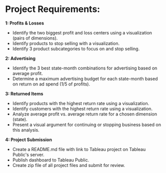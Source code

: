 # Project Requirements:

__1: Profits & Losses__
   - Identify the two biggest profit and loss centers using a visualization (pairs of dimensions).
   - Identify products to stop selling with a visualization.
   - Identify 3 product subcategories to focus on and stop selling.

__2: Advertising__
   - Identify the 3 best state-month combinations for advertising based on average profit.
   - Determine a maximum advertising budget for each state-month based on return on ad spend (1/5 of profits).

__3: Returned Items__
   - Identify products with the highest return rate using a visualization.
   - Identify customers with the highest return rate using a visualization.
   - Analyze average profit vs. average return rate for a chosen dimension (state).
   - Present a visual argument for continuing or stopping business based on this analysis.

__4: Project Submission__
   - Create a README.md file with link to Tableau project on Tableau Public's server.
   - Publish dashboard to Tableau Public.
   - Create zip file of all project files and submit for review.
